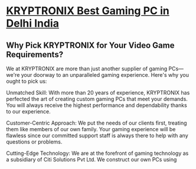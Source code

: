 <h1><strong><a href="https://kryptronix.in/" >KRYPTRONIX Best Gaming PC in Delhi India</a>
</strong></h1>

<h2>Why Pick KRYPTRONIX for Your Video Game Requirements?</h2>

We at KRYPTRONIX are more than just another supplier of gaming PCs—we're your doorway to an unparalleled gaming experience. Here's why you ought to pick us:


Unmatched Skill: With more than 20 years of experience, KRYPTRONIX has perfected the art of creating custom gaming PCs that meet your demands. You will always receive the highest performance and dependability thanks to our experience.

Customer-Centric Approach: We put the needs of our clients first, treating them like members of our own family. Your gaming experience will be flawless since our committed support staff is always there to help with any questions or problems.

Cutting-Edge Technology: We are at the forefront of gaming technology as a subsidiary of Citi Solutions Pvt Ltd. We construct our own PCs using
